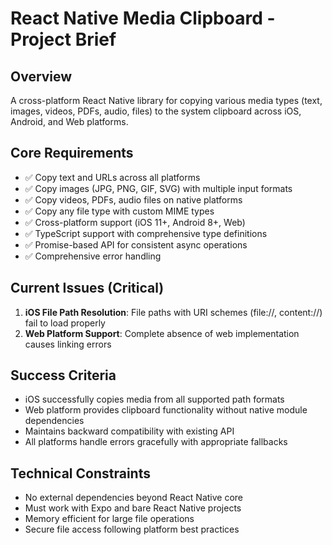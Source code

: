 # React Native Media Clipboard - Project Brief

## Overview

A cross-platform React Native library for copying various media types (text, images, videos, PDFs, audio, files) to the system clipboard across iOS, Android, and Web platforms.

## Core Requirements

- ✅ Copy text and URLs across all platforms
- ✅ Copy images (JPG, PNG, GIF, SVG) with multiple input formats
- ✅ Copy videos, PDFs, audio files on native platforms
- ✅ Copy any file type with custom MIME types
- ✅ Cross-platform support (iOS 11+, Android 8+, Web)
- ✅ TypeScript support with comprehensive type definitions
- ✅ Promise-based API for consistent async operations
- ✅ Comprehensive error handling

## Current Issues (Critical)

1. **iOS File Path Resolution**: File paths with URI schemes (file://, content://) fail to load properly
2. **Web Platform Support**: Complete absence of web implementation causes linking errors

## Success Criteria

- iOS successfully copies media from all supported path formats
- Web platform provides clipboard functionality without native module dependencies
- Maintains backward compatibility with existing API
- All platforms handle errors gracefully with appropriate fallbacks

## Technical Constraints

- No external dependencies beyond React Native core
- Must work with Expo and bare React Native projects
- Memory efficient for large file operations
- Secure file access following platform best practices

